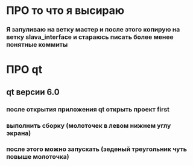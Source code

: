 # ПРО то что я высираю

### Я запуливаю на ветку мастер и после этого копирую на ветку slava_interface и стараюсь писать более менее понятные коммиты

# ПРО qt

## qt версии 6.0
### после открытия приложения qt открыть проект first
### выполнить сборку (молоточек в левом нижнем углу экрана)
### после этого можно запускать (зеденый треугольник чуть повыше молоточка)
